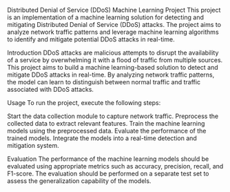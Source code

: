 Distributed Denial of Service (DDoS) Machine Learning Project
This project is an implementation of a machine learning solution for detecting and mitigating Distributed Denial of Service (DDoS) attacks. The project aims to analyze network traffic patterns and leverage machine learning algorithms to identify and mitigate potential DDoS attacks in real-time.

Introduction
DDoS attacks are malicious attempts to disrupt the availability of a service by overwhelming it with a flood of traffic from multiple sources. This project aims to build a machine learning-based solution to detect and mitigate DDoS attacks in real-time. By analyzing network traffic patterns, the model can learn to distinguish between normal traffic and traffic associated with DDoS attacks.

Usage
To run the project, execute the following steps:

Start the data collection module to capture network traffic.
Preprocess the collected data to extract relevant features.
Train the machine learning models using the preprocessed data.
Evaluate the performance of the trained models.
Integrate the models into a real-time detection and mitigation system.

Evaluation
The performance of the machine learning models should be evaluated using appropriate metrics such as accuracy, precision, recall, and F1-score. The evaluation should be performed on a separate test set to assess the generalization capability of the models.
